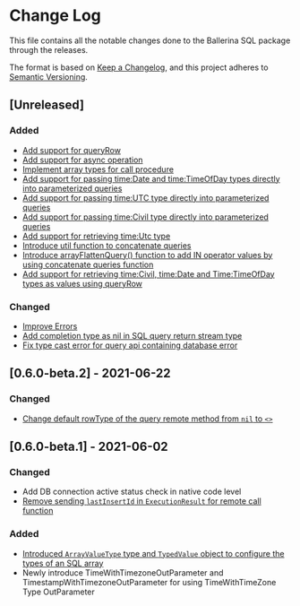 # Change Log
This file contains all the notable changes done to the Ballerina SQL package through the releases.

The format is based on [Keep a Changelog](https://keepachangelog.com/en/1.0.0/),
and this project adheres to [Semantic Versioning](https://semver.org/spec/v2.0.0.html).

## [Unreleased]

### Added

- [Add support for queryRow](https://github.com/ballerina-platform/ballerina-standard-library/issues/1604)
- [Add support for async operation](https://github.com/ballerina-platform/ballerina-standard-library/issues/120)
- [Implement array types for call procedure](https://github.com/ballerina-platform/ballerina-standard-library/issues/1516)
- [Add support for passing time:Date and time:TimeOfDay types directly into parameterized queries](https://github.com/ballerina-platform/ballerina-standard-library/issues/1891)
- [Add support for passing time:UTC type directly into parameterized queries](https://github.com/ballerina-platform/ballerina-standard-library/issues/1800)
- [Add support for passing time:Civil type directly into parameterized queries](https://github.com/ballerina-platform/ballerina-standard-library/issues/1799)
- [Add support for retrieving time:Utc type](https://github.com/ballerina-platform/ballerina-standard-library/issues/1909)
- [Introduce util function to concatenate queries](https://github.com/ballerina-platform/ballerina-standard-library/issues/1886)
- [Introduce arrayFlattenQuery() function to add IN operator values by using concatenate queries function](https://github.com/ballerina-platform/ballerina-standard-library/issues/1886)
- [Add support for retrieving time:Civil, time:Date and Time:TimeOfDay types as values using queryRow](https://github.com/ballerina-platform/ballerina-standard-library/issues/1939)

### Changed

- [Improve Errors](https://github.com/ballerina-platform/ballerina-standard-library/issues/1758)
- [Add completion type as nil in SQL query return stream type](https://github.com/ballerina-platform/ballerina-standard-library/issues/1654)
- [Fix type cast error for query api containing database error](https://github.com/ballerina-platform/ballerina-standard-library/issues/1759)

## [0.6.0-beta.2] - 2021-06-22

### Changed
- [Change default rowType of the query remote method from `nil` to `<>`](https://github.com/ballerina-platform/ballerina-standard-library/issues/1445)

## [0.6.0-beta.1] - 2021-06-02

### Changed
- Add DB connection active status check in native code level
- [Remove sending `lastInsertId` in `ExecutionResult` for remote call function](https://github.com/ballerina-platform/ballerina-standard-library/issues/1409)

### Added
- [Introduced `ArrayValueType` type and `TypedValue` object to configure the types of an SQL array](https://github.com/ballerina-platform/ballerina-standard-library/issues/104)
- Newly introduce TimeWithTimezoneOutParameter and TimestampWithTimezoneOutParameter for using TimeWithTimeZone Type OutParameter
